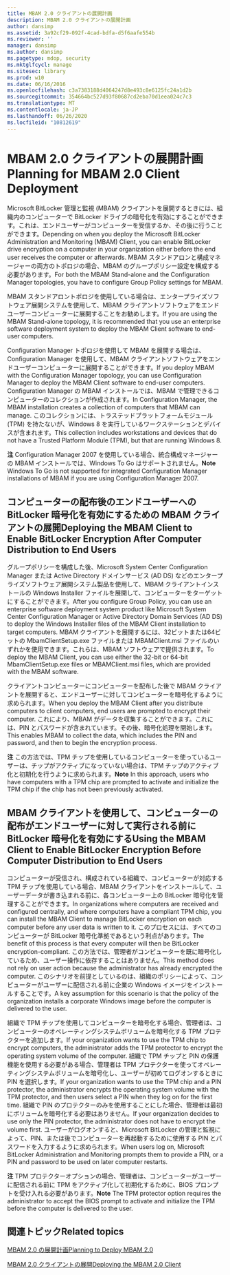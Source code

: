 ```yaml
---
title: MBAM 2.0 クライアントの展開計画
description: MBAM 2.0 クライアントの展開計画
author: dansimp
ms.assetid: 3a92cf29-092f-4cad-bdfa-d5f6aafe554b
ms.reviewer: ''
manager: dansimp
ms.author: dansimp
ms.pagetype: mdop, security
ms.mktglfcycl: manage
ms.sitesec: library
ms.prod: w10
ms.date: 06/16/2016
ms.openlocfilehash: c3a7383188d4064247d8e493c8e6125fc24a1d2b
ms.sourcegitcommit: 354664bc527d93f80687cd2eba70d1eea024c7c3
ms.translationtype: MT
ms.contentlocale: ja-JP
ms.lasthandoff: 06/26/2020
ms.locfileid: "10812619"
---
```

# <span data-ttu-id="474b8-103">MBAM 2.0 クライアントの展開計画</span><span class="sxs-lookup"><span data-stu-id="474b8-103">Planning for MBAM 2.0 Client Deployment</span></span>


<span data-ttu-id="474b8-104">Microsoft BitLocker 管理と監視 (MBAM) クライアントを展開するときには、組織内のコンピューターで BitLocker ドライブの暗号化を有効にすることができます。これは、エンドユーザーがコンピューターを受信するか、その後に行うことができます。</span><span class="sxs-lookup"><span data-stu-id="474b8-104">Depending on when you deploy the Microsoft BitLocker Administration and Monitoring (MBAM) Client, you can enable BitLocker drive encryption on a computer in your organization either before the end user receives the computer or afterwards.</span></span> <span data-ttu-id="474b8-105">MBAM スタンドアロンと構成マネージャーの両方のトポロジの場合、MBAM のグループポリシー設定を構成する必要があります。</span><span class="sxs-lookup"><span data-stu-id="474b8-105">For both the MBAM Stand-alone and the Configuration Manager topologies, you have to configure Group Policy settings for MBAM.</span></span>

<span data-ttu-id="474b8-106">MBAM スタンドアロントポロジを使用している場合は、エンタープライズソフトウェア展開システムを使用して、MBAM クライアントソフトウェアをエンドユーザーコンピューターに展開することをお勧めします。</span><span class="sxs-lookup"><span data-stu-id="474b8-106">If you are using the MBAM Stand-alone topology, it is recommended that you use an enterprise software deployment system to deploy the MBAM Client software to end-user computers.</span></span>

<span data-ttu-id="474b8-107">Configuration Manager トポロジを使用して MBAM を展開する場合は、Configuration Manager を使用して、MBAM クライアントソフトウェアをエンドユーザーコンピューターに展開することができます。</span><span class="sxs-lookup"><span data-stu-id="474b8-107">If you deploy MBAM with the Configuration Manager topology, you can use Configuration Manager to deploy the MBAM Client software to end-user computers.</span></span> <span data-ttu-id="474b8-108">Configuration Manager の MBAM インストールでは、MBAM で管理できるコンピューターのコレクションが作成されます。</span><span class="sxs-lookup"><span data-stu-id="474b8-108">In Configuration Manager, the MBAM installation creates a collection of computers that MBAM can manage.</span></span> <span data-ttu-id="474b8-109">このコレクションには、トラステッドプラットフォームモジュール (TPM) を持たないが、Windows 8 を実行しているワークステーションとデバイスが含まれます。</span><span class="sxs-lookup"><span data-stu-id="474b8-109">This collection includes workstations and devices that do not have a Trusted Platform Module (TPM), but that are running Windows 8.</span></span>

<span data-ttu-id="474b8-110">**注** Configuration Manager 2007 を使用している場合、統合構成マネージャーの MBAM インストールでは、Windows To Go はサポートされません。</span><span class="sxs-lookup"><span data-stu-id="474b8-110">**Note** Windows To Go is not supported for integrated Configuration Manager installations of MBAM if you are using Configuration Manager 2007.</span></span>

 

## <span data-ttu-id="474b8-111">コンピューターの配布後のエンドユーザーへの BitLocker 暗号化を有効にするための MBAM クライアントの展開</span><span class="sxs-lookup"><span data-stu-id="474b8-111">Deploying the MBAM Client to Enable BitLocker Encryption After Computer Distribution to End Users</span></span>


<span data-ttu-id="474b8-112">グループポリシーを構成した後、Microsoft System Center Configuration Manager または Active Directory ドメインサービス (AD DS) などのエンタープライズソフトウェア展開システム製品を使用して、MBAM クライアントインストールの Windows Installer ファイルを展開して、コンピューターをターゲットにすることができます。</span><span class="sxs-lookup"><span data-stu-id="474b8-112">After you configure Group Policy, you can use an enterprise software deployment system product like Microsoft System Center Configuration Manager or Active Directory Domain Services (AD DS) to deploy the Windows Installer files of the MBAM Client installation to target computers.</span></span> <span data-ttu-id="474b8-113">MBAM クライアントを展開するには、32ビットまたは64ビットの MbamClientSetup.exe ファイルまたは MBAMClient.msi ファイルのいずれかを使用できます。これらは、MBAM ソフトウェアで提供されます。</span><span class="sxs-lookup"><span data-stu-id="474b8-113">To deploy the MBAM Client, you can use either the 32-bit or 64-bit MbamClientSetup.exe files or MBAMClient.msi files, which are provided with the MBAM software.</span></span>

<span data-ttu-id="474b8-114">クライアントコンピューターにコンピューターを配布した後で MBAM クライアントを展開すると、エンドユーザーに対してコンピューターを暗号化するように求められます。</span><span class="sxs-lookup"><span data-stu-id="474b8-114">When you deploy the MBAM Client after you distribute computers to client computers, end users are prompted to encrypt their computer.</span></span> <span data-ttu-id="474b8-115">これにより、MBAM がデータを収集することができます。これには、PIN とパスワードが含まれています。その後、暗号化処理を開始します。</span><span class="sxs-lookup"><span data-stu-id="474b8-115">This enables MBAM to collect the data, which includes the PIN and password, and then to begin the encryption process.</span></span>

<span data-ttu-id="474b8-116">**注** この方法では、TPM チップを使用しているコンピューターを使っているユーザーは、チップがアクティブになっていない場合は、TPM チップのアクティブ化と初期化を行うように求められます。</span><span class="sxs-lookup"><span data-stu-id="474b8-116">**Note** In this approach, users who have computers with a TPM chip are prompted to activate and initialize the TPM chip if the chip has not been previously activated.</span></span>

 

## <span data-ttu-id="474b8-117">MBAM クライアントを使用して、コンピューターの配布がエンドユーザーに対して実行される前に BitLocker 暗号化を有効にする</span><span class="sxs-lookup"><span data-stu-id="474b8-117">Using the MBAM Client to Enable BitLocker Encryption Before Computer Distribution to End Users</span></span>


<span data-ttu-id="474b8-118">コンピューターが受信され、構成されている組織で、コンピューターが対応する TPM チップを使用している場合、MBAM クライアントをインストールして、ユーザーデータが書き込まれる前に、各コンピューター上の BitLocker 暗号化を管理することができます。</span><span class="sxs-lookup"><span data-stu-id="474b8-118">In organizations where computers are received and configured centrally, and where computers have a compliant TPM chip, you can install the MBAM Client to manage BitLocker encryption on each computer before any user data is written to it.</span></span> <span data-ttu-id="474b8-119">このプロセスには、すべてのコンピューターが BitLocker 暗号化準拠であるという利点があります。</span><span class="sxs-lookup"><span data-stu-id="474b8-119">The benefit of this process is that every computer will then be BitLocker encryption-compliant.</span></span> <span data-ttu-id="474b8-120">この方法では、管理者がコンピューターを既に暗号化しているため、ユーザー操作に依存することはありません。</span><span class="sxs-lookup"><span data-stu-id="474b8-120">This method does not rely on user action because the administrator has already encrypted the computer.</span></span> <span data-ttu-id="474b8-121">このシナリオを前提としているのは、組織のポリシーによって、コンピューターがユーザーに配信される前に企業の Windows イメージをインストールすることです。</span><span class="sxs-lookup"><span data-stu-id="474b8-121">A key assumption for this scenario is that the policy of the organization installs a corporate Windows image before the computer is delivered to the user.</span></span>

<span data-ttu-id="474b8-122">組織で TPM チップを使用してコンピューターを暗号化する場合、管理者は、コンピューターのオペレーティングシステムボリュームを暗号化する TPM プロテクターを追加します。</span><span class="sxs-lookup"><span data-stu-id="474b8-122">If your organization wants to use the TPM chip to encrypt computers, the administrator adds the TPM protector to encrypt the operating system volume of the computer.</span></span> <span data-ttu-id="474b8-123">組織で TPM チップと PIN の保護機能を使用する必要がある場合、管理者は TPM プロテクターを使ってオペレーティングシステムボリュームを暗号化し、ユーザーが初めてログオンするときに PIN を選択します。</span><span class="sxs-lookup"><span data-stu-id="474b8-123">If your organization wants to use the TPM chip and a PIN protector, the administrator encrypts the operating system volume with the TPM protector, and then users select a PIN when they log on for the first time.</span></span> <span data-ttu-id="474b8-124">組織で PIN のプロテクターのみを使用することにした場合、管理者は最初にボリュームを暗号化する必要はありません。</span><span class="sxs-lookup"><span data-stu-id="474b8-124">If your organization decides to use only the PIN protector, the administrator does not have to encrypt the volume first.</span></span> <span data-ttu-id="474b8-125">ユーザーがログオンすると、Microsoft BitLocker の管理と監視によって、PIN、または後でコンピューターを再起動するために使用する PIN とパスワードを入力するように求められます。</span><span class="sxs-lookup"><span data-stu-id="474b8-125">When users log on, Microsoft BitLocker Administration and Monitoring prompts them to provide a PIN, or a PIN and password to be used on later computer restarts.</span></span>

<span data-ttu-id="474b8-126">**注** TPM プロテクターオプションの場合、管理者は、コンピューターがユーザーに配信される前に TPM をアクティブ化して初期化するために、BIOS プロンプトを受け入れる必要があります。</span><span class="sxs-lookup"><span data-stu-id="474b8-126">**Note** The TPM protector option requires the administrator to accept the BIOS prompt to activate and initialize the TPM before the computer is delivered to the user.</span></span>

 

## <span data-ttu-id="474b8-127">関連トピック</span><span class="sxs-lookup"><span data-stu-id="474b8-127">Related topics</span></span>


[<span data-ttu-id="474b8-128">MBAM 2.0 の展開計画</span><span class="sxs-lookup"><span data-stu-id="474b8-128">Planning to Deploy MBAM 2.0</span></span>](planning-to-deploy-mbam-20-mbam-2.md)

[<span data-ttu-id="474b8-129">MBAM 2.0 クライアントの展開</span><span class="sxs-lookup"><span data-stu-id="474b8-129">Deploying the MBAM 2.0 Client</span></span>](deploying-the-mbam-20-client-mbam-2.md)

 

 





